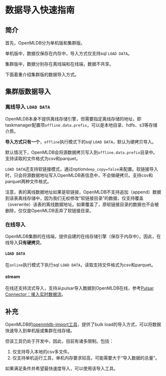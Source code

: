 # 数据导入快速指南

## 简介
首先，OpenMLDB分为单机版和集群版。

单机版中，数据仅保存在内存中，导入方式仅支持sql `LOAD DATA`。

集群版中，数据分别存在离线端和在线端，数据不共享。

下面着重介绍集群版的数据导入方式。

## 集群版数据导入

### 离线导入 `LOAD DATA`

OpenMLDB本身不提供离线存储引擎，但需要指定离线存储的地址，即taskmanager配置项`offline.data.prefix`，可以是本地目录、hdfs、s3等存储介质。

**导入方式只有一个**，`offline`执行模式下的sql `LOAD DATA`，默认为硬拷贝导入。

默认情况下，OpenMLDB会将源数据拷贝写入到`offline.data.prefix`目录中。支持读取的文件格式为csv和parquet。

`LOAD DATA`还支持软链接模式，通过option`deep_copy=false`来配置。软链接导入时，只会将源数据地址写入OpenMLDB表信息中，不会做硬拷贝。支持csv和parquet两种文件格式。

注意，表的离线数据地址如果是软链接，OpenMLDB不支持追加（append）数据到该表离线存储中，因为我们无权修改“软链接目录”的数据，仅支持覆盖（overwrite）该表的离线数据地址。如果覆盖了，原软链接目录的数据也不会被删除，仅仅是OpenMLDB丢弃了软链接目录。

### 在线导入

OpenMLDB集群的在线端，提供自建的在线存储引擎（保存于内存中）。因此，在线导入**只有硬拷贝**。

#### `LOAD DATA`

在`online`执行模式下执行sql `LOAD DATA`，读取支持文件格式为csv和parquet。

#### stream

在线还支持流式导入，支持从pulsar导入数据到OpenMLDB在线，参考[Pulsar Connector：接入实时数据流](../use_case/pulsar_openmldb_connector_demo.md)。

## 补充

OpenMLDB的[openmldb-import工具](../tutorial/data_import.md)，提供了bulk load的导入方式，可以将数据快速导入到单机版或集群在线存储。

但该工具仍处于开发中，因此，目前有诸多限制。包括：
1. 仅支持导入本地的csv多文件。
1. 仅支持单机运行工具，单机内存要求较高，可能需要大于“导入数据的总量”。

如果满足条件并希望最快速度导入，可以使用该导入工具。
